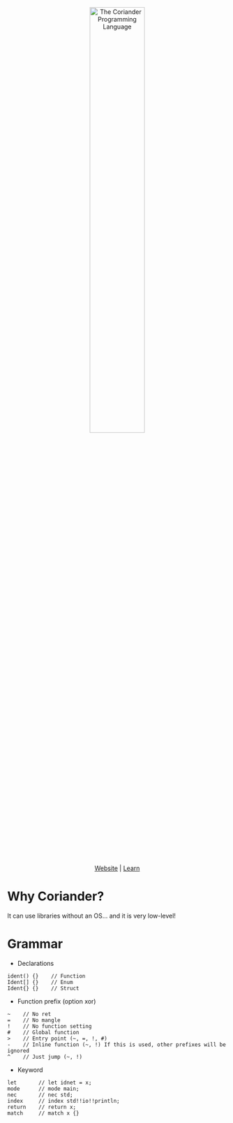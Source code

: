 <div align="center">
  <picture>
    <source media="(prefers-color-scheme: dark)" srcset="https://github.com/user-attachments/assets/40e752a2-c783-4216-9516-fe4147a233ff">
    <source media="(prefers-color-scheme: light)" srcset="https://github.com/user-attachments/assets/9688be3e-2097-46db-be59-eb6c5e4f77bc">
    <img alt="The Coriander Programming Language"
         src="https://github.com/user-attachments/assets/9688be3e-2097-46db-be59-eb6c5e4f77bc"
         width="50%">
  </picture>

[Website] | [Learn]
</div>

[Website]: https://enpotid.github.io/coriander
[Learn]: https://enpotid.github.io/coriander/learn

# Why Coriander?
It can use libraries without an OS... and it is very low-level!
# Grammar
- Declarations
```
ident() {}    // Function
Ident[] {}    // Enum
Ident{} {}    // Struct
```
- Function prefix (option xor)
```
~    // No ret
=    // No mangle
!    // No function setting
#    // Global function
>    // Entry point (~, =, !, #)
-    // Inline function (~, !) If this is used, other prefixes will be ignored
^    // Just jump (~, !)
```
- Keyword
```
let       // let idnet = x;
mode      // mode main;
nec       // nec std;
index     // index std!!io!!println;
return    // return x;
match     // match x {}
```

